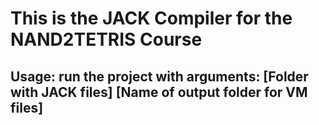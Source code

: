 <H1>This is the JACK Compiler for the NAND2TETRIS Course</H1>
<H2>Usage: run the project with arguments: [Folder with JACK files] [Name of output folder for VM files]